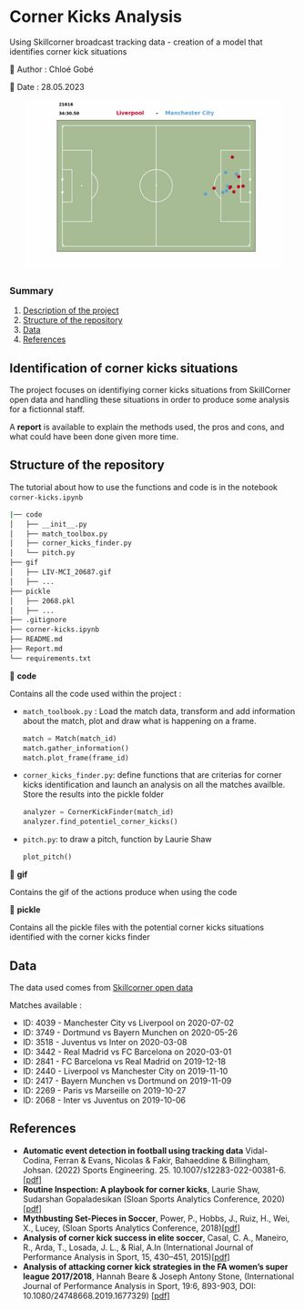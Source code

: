 # Corner Kicks Analysis

Using Skillcorner broadcast tracking data - creation of a model that identifies corner kick situations 

:woman: Author : Chloé Gobé 

:calendar: Date : 28.05.2023

<p align="center">
  <img src="gif/LIV-MCI_21616.gif" height="300">
</p>

### Summary
1. [Description of the project](#description)
2. [Structure of the repository](#repo)
3. [Data](#data)
4. [References](#sources)


## Identification of corner kicks situations <a id="description"></a>
The project focuses on identifiying corner kicks situations from SkillCorner open data and handling these situations in order to produce some analysis for a fictionnal staff.

A **report** is available to explain the methods used, the pros and cons, and what could have been done given more time.

## Structure of the repository <a id="repo"></a>

The tutorial about how to use the functions and code is in the notebook `corner-kicks.ipynb`

```bash
|── code
│   ├── __init__.py
│   ├── match_toolbox.py
│   ├── corner_kicks_finder.py
│   └── pitch.py
├── gif
│   ├── LIV-MCI_20687.gif
│   ├── ...
├── pickle
│   ├── 2068.pkl
│   ├── ...
├── .gitignore
├── corner-kicks.ipynb
├── README.md
├── Report.md
└── requirements.txt
```

:file_folder: **code**

Contains all the code used within the project :

- `match_toolbook.py` : Load the match data, transform and add information about the match, plot and draw what is happening on a frame.

	```python
	match = Match(match_id)
	match.gather_information()
	match.plot_frame(frame_id)
	``` 

- `corner_kicks_finder.py`: define functions that are criterias for corner kicks identification and launch an analysis on all the matches availble. Store the results into the pickle folder  

	```python
	analyzer = CornerKickFinder(match_id)
	analyzer.find_potentiel_corner_kicks()
	```

- `pitch.py`: to draw a pitch, function by Laurie Shaw

    ```python
    plot_pitch()
    ```

:file_folder: **gif**

Contains the gif of the actions produce when using the code

:file_folder: **pickle**

Contains all the pickle files with the potential corner kicks situations identified with the corner kicks finder


## Data <a id="data"></a>

The data used comes from [Skillcorner open data](https://github.com/SkillCorner/opendata)

Matches available :

- ID: 4039 - Manchester City vs Liverpool on 2020-07-02
- ID: 3749 - Dortmund vs Bayern Munchen on 2020-05-26 
- ID: 3518 - Juventus vs Inter on 2020-03-08
- ID: 3442 - Real Madrid vs FC Barcelona on 2020-03-01
- ID: 2841 - FC Barcelona vs Real Madrid on 2019-12-18
- ID: 2440 - Liverpool vs Manchester City on 2019-11-10
- ID: 2417 - Bayern Munchen vs Dortmund on 2019-11-09 
- ID: 2269 - Paris vs Marseille on 2019-10-27
- ID: 2068 - Inter vs Juventus on 2019-10-06

## References <a id="sources"></a>

- **Automatic event detection in football using tracking data** Vidal-Codina, Ferran & Evans, Nicolas & Fakir, Bahaeddine & Billingham, Johsan. (2022) Sports Engineering. 25. 10.1007/s12283-022-00381-6. [[pdf]](https://www.researchgate.net/publication/363324413_Automatic_event_detection_in_football_using_tracking_data)
- **Routine Inspection: A playbook for corner kicks**, Laurie Shaw, Sudarshan Gopaladesikan (Sloan Sports Analytics Conference, 2020) [[pdf]](https://global-uploads.webflow.com/5f1af76ed86d6771ad48324b/606e51c17bf6c8ba83d69a01_LaurieShaw-CornerKicks-RPpaper.pdf)
- **Mythbusting Set-Pieces in Soccer**, Power, P., Hobbs, J., Ruiz, H., Wei, X., Lucey, (Sloan Sports Analytics Conference, 2018)[[pdf]](https://sportdocbox.com/World_Soccer/72816302-Mythbusting-set-pieces-in-soccer.html)
- **Analysis of corner kick success in elite soccer**, Casal, C. A., Maneiro, R., Arda, T., Losada, J. L., & Rial, A.In (International Journal of Performance Analysis in Sport, 15, 430–451, 2015)[[pdf]](https://www.researchgate.net/publication/280394889_Analysis_of_Corner_Kick_Success_in_Elite_Football)
- **Analysis of attacking corner kick strategies in the FA women’s super league 2017/2018**, Hannah Beare & Joseph Antony Stone, (International Journal of Performance Analysis in Sport, 19:6, 893-903, DOI: 10.1080/24748668.2019.1677329) [[pdf]](https://shura.shu.ac.uk/25242/3/Stone-AnalysisAttacking%20Corner%28AM%29.pdf)
